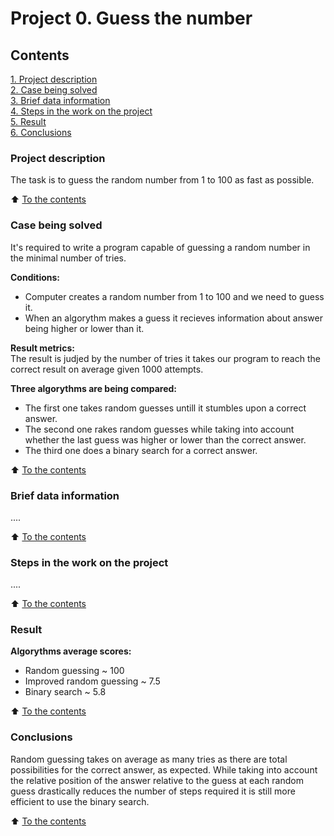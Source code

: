 # Project 0. Guess the number


## Contents
[1. Project description](#project-description)  
[2. Case being solved](#case-being-solved)  
[3. Brief data information](#brief-data-information)  
[4. Steps in the work on the project](#steps-in-the-work-on-the-project)  
[5. Result](#result)  
[6. Conclusions](#conclusions)


### Project description
The task is to guess the random number from 1 to 100 as fast as possible.

:arrow_up: [To the contents](#contents)


### Case being solved
It's required to write a program capable of guessing a random number in the minimal number of tries.

**Conditions:**  
- Computer creates a random number from 1 to 100 and we need to guess it.
- When an algorythm makes a guess it recieves information about answer being higher or lower than it.

**Result metrics:**  
The result is judjed by the number of tries it takes our program to reach the correct result on average given 1000 attempts.

**Three algorythms are being compared:**
- The first one takes random guesses untill it stumbles upon a correct answer.  
- The second one rakes random guesses while taking into account whether the last guess was higher or lower than the correct answer.  
- The third one does a binary search for a correct answer.

:arrow_up: [To the contents](#contents)


### Brief data information
....

:arrow_up: [To the contents](#contents)


### Steps in the work on the project
....

:arrow_up: [To the contents](#contents)


### Result
**Algorythms average scores:**
- Random guessing ~ 100
- Improved random guessing ~ 7.5
- Binary search ~ 5.8

:arrow_up: [To the contents](#contents)


### Conclusions
Random guessing takes on average as many tries as there are total possibilities for the correct answer, as expected.
While taking into account the relative position of the answer relative to the guess at each random guess drastically reduces the number of steps required it is still more efficient to use the binary search.

:arrow_up: [To the contents](#contents)